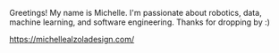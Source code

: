 Greetings! My name is Michelle. I'm passionate about robotics, data, machine learning, and software engineering. 
Thanks for dropping by :)

<!-- - 📫 How to reach me ... -->
https://michellealzoladesign.com/


<!---
michellealzola/michellealzola is a ✨ special ✨ repository because its `README.md` (this file) appears on your GitHub profile.
You can click the Preview link to take a look at your changes.
--->
